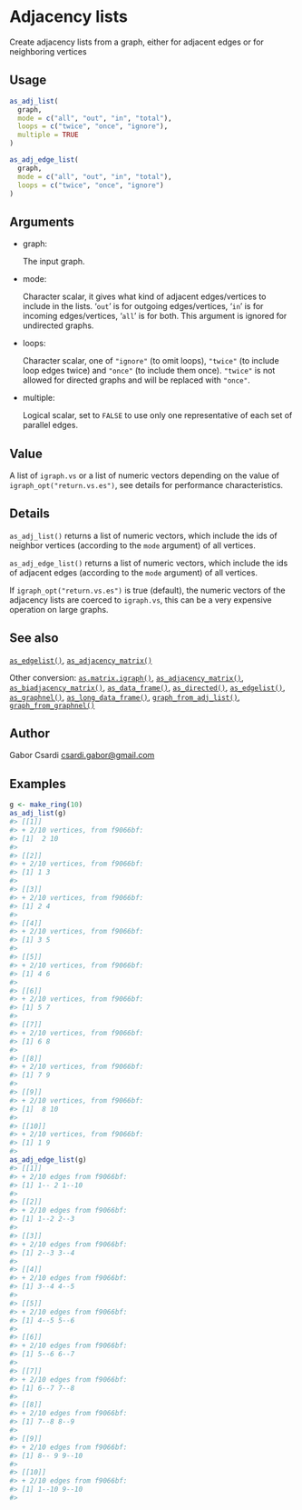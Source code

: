 # Adjacency lists

Create adjacency lists from a graph, either for adjacent edges or for
neighboring vertices

## Usage

``` r
as_adj_list(
  graph,
  mode = c("all", "out", "in", "total"),
  loops = c("twice", "once", "ignore"),
  multiple = TRUE
)

as_adj_edge_list(
  graph,
  mode = c("all", "out", "in", "total"),
  loops = c("twice", "once", "ignore")
)
```

## Arguments

- graph:

  The input graph.

- mode:

  Character scalar, it gives what kind of adjacent edges/vertices to
  include in the lists. ‘`out`’ is for outgoing edges/vertices, ‘`in`’
  is for incoming edges/vertices, ‘`all`’ is for both. This argument is
  ignored for undirected graphs.

- loops:

  Character scalar, one of `"ignore"` (to omit loops), `"twice"` (to
  include loop edges twice) and `"once"` (to include them once).
  `"twice"` is not allowed for directed graphs and will be replaced with
  `"once"`.

- multiple:

  Logical scalar, set to `FALSE` to use only one representative of each
  set of parallel edges.

## Value

A list of `igraph.vs` or a list of numeric vectors depending on the
value of `igraph_opt("return.vs.es")`, see details for performance
characteristics.

## Details

`as_adj_list()` returns a list of numeric vectors, which include the ids
of neighbor vertices (according to the `mode` argument) of all vertices.

`as_adj_edge_list()` returns a list of numeric vectors, which include
the ids of adjacent edges (according to the `mode` argument) of all
vertices.

If `igraph_opt("return.vs.es")` is true (default), the numeric vectors
of the adjacency lists are coerced to `igraph.vs`, this can be a very
expensive operation on large graphs.

## See also

[`as_edgelist()`](https://r.igraph.org/reference/as_edgelist.md),
[`as_adjacency_matrix()`](https://r.igraph.org/reference/as_adjacency_matrix.md)

Other conversion:
[`as.matrix.igraph()`](https://r.igraph.org/reference/as.matrix.igraph.md),
[`as_adjacency_matrix()`](https://r.igraph.org/reference/as_adjacency_matrix.md),
[`as_biadjacency_matrix()`](https://r.igraph.org/reference/as_biadjacency_matrix.md),
[`as_data_frame()`](https://r.igraph.org/reference/graph_from_data_frame.md),
[`as_directed()`](https://r.igraph.org/reference/as_directed.md),
[`as_edgelist()`](https://r.igraph.org/reference/as_edgelist.md),
[`as_graphnel()`](https://r.igraph.org/reference/as_graphnel.md),
[`as_long_data_frame()`](https://r.igraph.org/reference/as_long_data_frame.md),
[`graph_from_adj_list()`](https://r.igraph.org/reference/graph_from_adj_list.md),
[`graph_from_graphnel()`](https://r.igraph.org/reference/graph_from_graphnel.md)

## Author

Gabor Csardi <csardi.gabor@gmail.com>

## Examples

``` r
g <- make_ring(10)
as_adj_list(g)
#> [[1]]
#> + 2/10 vertices, from f9066bf:
#> [1]  2 10
#> 
#> [[2]]
#> + 2/10 vertices, from f9066bf:
#> [1] 1 3
#> 
#> [[3]]
#> + 2/10 vertices, from f9066bf:
#> [1] 2 4
#> 
#> [[4]]
#> + 2/10 vertices, from f9066bf:
#> [1] 3 5
#> 
#> [[5]]
#> + 2/10 vertices, from f9066bf:
#> [1] 4 6
#> 
#> [[6]]
#> + 2/10 vertices, from f9066bf:
#> [1] 5 7
#> 
#> [[7]]
#> + 2/10 vertices, from f9066bf:
#> [1] 6 8
#> 
#> [[8]]
#> + 2/10 vertices, from f9066bf:
#> [1] 7 9
#> 
#> [[9]]
#> + 2/10 vertices, from f9066bf:
#> [1]  8 10
#> 
#> [[10]]
#> + 2/10 vertices, from f9066bf:
#> [1] 1 9
#> 
as_adj_edge_list(g)
#> [[1]]
#> + 2/10 edges from f9066bf:
#> [1] 1-- 2 1--10
#> 
#> [[2]]
#> + 2/10 edges from f9066bf:
#> [1] 1--2 2--3
#> 
#> [[3]]
#> + 2/10 edges from f9066bf:
#> [1] 2--3 3--4
#> 
#> [[4]]
#> + 2/10 edges from f9066bf:
#> [1] 3--4 4--5
#> 
#> [[5]]
#> + 2/10 edges from f9066bf:
#> [1] 4--5 5--6
#> 
#> [[6]]
#> + 2/10 edges from f9066bf:
#> [1] 5--6 6--7
#> 
#> [[7]]
#> + 2/10 edges from f9066bf:
#> [1] 6--7 7--8
#> 
#> [[8]]
#> + 2/10 edges from f9066bf:
#> [1] 7--8 8--9
#> 
#> [[9]]
#> + 2/10 edges from f9066bf:
#> [1] 8-- 9 9--10
#> 
#> [[10]]
#> + 2/10 edges from f9066bf:
#> [1] 1--10 9--10
#> 
```
